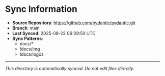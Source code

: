 # Sync Information

- **Source Repository**: https://github.com/pydantic/pydantic.git
- **Branch**: main
- **Last Synced**: 2025-08-22 06:09:50 UTC
- **Sync Patterns**:
  - docs/*
  - !docs/img
  - !docs/logos

---
*This directory is automatically synced. Do not edit files directly.*
